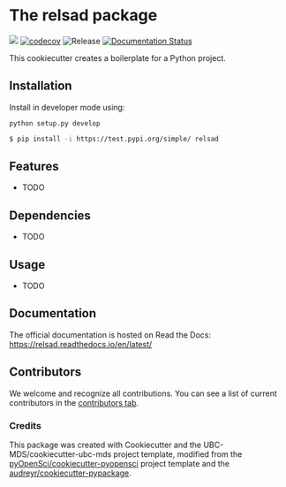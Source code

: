 # The relsad package


![](https://github.com/stinefm/relsad/workflows/build/badge.svg) [![codecov](https://codecov.io/gh/stinefm/relsad/branch/main/graph/badge.svg)](https://codecov.io/gh/stinefm/relsad) ![Release](https://github.com/stinefm/relsad/workflows/Release/badge.svg) [![Documentation Status](https://readthedocs.org/projects/relsad/badge/?version=latest)](https://relsad.readthedocs.io/en/latest/?badge=latest)

This cookiecutter creates a boilerplate for a Python project.

## Installation

Install in developer mode using:

```
python setup.py develop
```

```bash
$ pip install -i https://test.pypi.org/simple/ relsad
```

## Features

- TODO

## Dependencies

- TODO

## Usage

- TODO

## Documentation

The official documentation is hosted on Read the Docs: https://relsad.readthedocs.io/en/latest/

## Contributors

We welcome and recognize all contributions. You can see a list of current contributors in the [contributors tab](https://github.com/stinefm/relsad/graphs/contributors).

### Credits

This package was created with Cookiecutter and the UBC-MDS/cookiecutter-ubc-mds project template, modified from the [pyOpenSci/cookiecutter-pyopensci](https://github.com/pyOpenSci/cookiecutter-pyopensci) project template and the [audreyr/cookiecutter-pypackage](https://github.com/audreyr/cookiecutter-pypackage).

